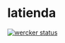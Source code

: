 # latienda

[![wercker status](https://app.wercker.com/status/69c796126af0df48cd659686c54542ea/s/master "wercker status")](https://app.wercker.com/project/byKey/69c796126af0df48cd659686c54542ea)
